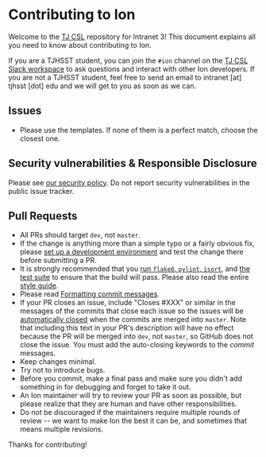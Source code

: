 # Contributing to Ion
Welcome to the [TJ CSL](https://sysadmins.tjhsst.edu) repository for Intranet 3! This document explains all you need to know about contributing to Ion.

If you are a TJHSST student, you can join the `#ion` channel on the [TJ CSL Slack workspace](https://tjcsl.slack.com) to ask questions and interact with other Ion developers.  If you are not a TJHSST student, feel free to send an email to intranet [at] tjhsst [dot] edu and we will get to you as soon as we can.


## Issues
- Please use the templates. If none of them is a perfect match, choose the closest one.

## Security vulnerabilities & Responsible Disclosure
Please see [our security policy](SECURITY.md). Do not report security vulnerabilities in the public issue tracker.

## Pull Requests
- All PRs should target `dev`, not `master`.
- If the change is anything more than a simple typo or a fairly obvious fix, please [set up a development environment](docs/setup/vagrant.rst) and test the change there before submitting a PR.
- It is strongly recommended that you [run `flake8`, `pylint`, `isort`](docs/developing/styleguide.rst#what-is-enforced-in-the-build), and [the test suite](docs/developing/testing.rst#running-tests) to ensure that the build will pass. Please also read the entire [style guide](docs/developing/styleguide.rst).
- Please read [Formatting commit messages](docs/developing/howto.rst#formatting-commit-messages).
- If your PR closes an issue, include "Closes #XXX" or similar in the messages of the commits that close each issue so the issues will be [automatically closed](https://help.github.com/en/articles/closing-issues-using-keywords) when the commits are merged into `master`.
  Note that including this text in your PR's description will have no effect because the PR will be merged into `dev`, not `master`, so GitHub does not close the issue. You must add the auto-closing keywords to the *commit* messages.
- Keep changes minimal.
- Try not to introduce bugs.
- Before you commit, make a final pass and make sure you didn't add something in for debugging and forget to take it out.
- An Ion maintainer will try to review your PR as soon as possible, but please realize that they are human and have other responsibilities.
- Do not be discouraged if the maintainers require multiple rounds of review -- we want to make Ion the best it can be, and sometimes that means multiple revisions.


Thanks for contributing!
